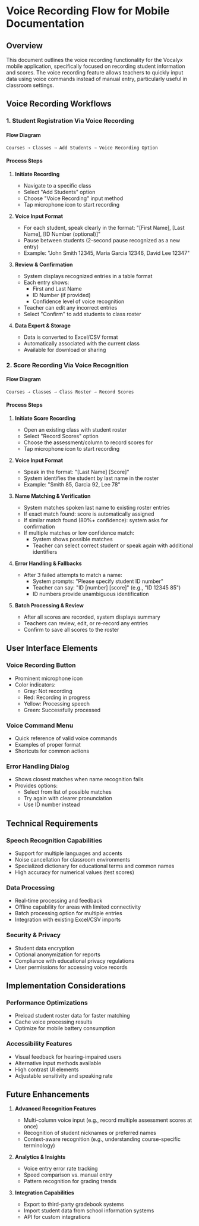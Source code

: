 # Voice Recording Flow for Mobile Documentation

## Overview

This document outlines the voice recording functionality for the Vocalyx mobile application, specifically focused on recording student information and scores. The voice recording feature allows teachers to quickly input data using voice commands instead of manual entry, particularly useful in classroom settings.

## Voice Recording Workflows

### 1. Student Registration Via Voice Recording

#### Flow Diagram
```
Courses → Classes → Add Students → Voice Recording Option
```

#### Process Steps
1. **Initiate Recording**
   - Navigate to a specific class
   - Select "Add Students" option
   - Choose "Voice Recording" input method
   - Tap microphone icon to start recording

2. **Voice Input Format**
   - For each student, speak clearly in the format: "[First Name], [Last Name], [ID Number (optional)]"
   - Pause between students (2-second pause recognized as a new entry)
   - Example: "John Smith 12345, Maria Garcia 12346, David Lee 12347"

3. **Review & Confirmation**
   - System displays recognized entries in a table format
   - Each entry shows:
     - First and Last Name
     - ID Number (if provided)
     - Confidence level of voice recognition
   - Teacher can edit any incorrect entries
   - Select "Confirm" to add students to class roster

4. **Data Export & Storage**
   - Data is converted to Excel/CSV format
   - Automatically associated with the current class
   - Available for download or sharing

### 2. Score Recording Via Voice Recognition

#### Flow Diagram
```
Courses → Classes → Class Roster → Record Scores
```

#### Process Steps
1. **Initiate Score Recording**
   - Open an existing class with student roster
   - Select "Record Scores" option
   - Choose the assessment/column to record scores for
   - Tap microphone icon to start recording

2. **Voice Input Format**
   - Speak in the format: "[Last Name] [Score]"
   - System identifies the student by last name in the roster
   - Example: "Smith 85, Garcia 92, Lee 78"

3. **Name Matching & Verification**
   - System matches spoken last name to existing roster entries
   - If exact match found: score is automatically assigned
   - If similar match found (80%+ confidence): system asks for confirmation
   - If multiple matches or low confidence match:
     - System shows possible matches
     - Teacher can select correct student or speak again with additional identifiers

4. **Error Handling & Fallbacks**
   - After 3 failed attempts to match a name:
     - System prompts: "Please specify student ID number"
     - Teacher can say: "ID [number] [score]" (e.g., "ID 12345 85")
     - ID numbers provide unambiguous identification

5. **Batch Processing & Review**
   - After all scores are recorded, system displays summary
   - Teachers can review, edit, or re-record any entries
   - Confirm to save all scores to the roster

## User Interface Elements

### Voice Recording Button
- Prominent microphone icon
- Color indicators:
  - Gray: Not recording
  - Red: Recording in progress
  - Yellow: Processing speech
  - Green: Successfully processed

### Voice Command Menu
- Quick reference of valid voice commands
- Examples of proper format
- Shortcuts for common actions

### Error Handling Dialog
- Shows closest matches when name recognition fails
- Provides options:
  - Select from list of possible matches
  - Try again with clearer pronunciation
  - Use ID number instead

## Technical Requirements

### Speech Recognition Capabilities
- Support for multiple languages and accents
- Noise cancellation for classroom environments
- Specialized dictionary for educational terms and common names
- High accuracy for numerical values (test scores)

### Data Processing
- Real-time processing and feedback
- Offline capability for areas with limited connectivity
- Batch processing option for multiple entries
- Integration with existing Excel/CSV imports

### Security & Privacy
- Student data encryption
- Optional anonymization for reports
- Compliance with educational privacy regulations
- User permissions for accessing voice records

## Implementation Considerations

### Performance Optimizations
- Preload student roster data for faster matching
- Cache voice processing results
- Optimize for mobile battery consumption

### Accessibility Features
- Visual feedback for hearing-impaired users
- Alternative input methods available
- High contrast UI elements
- Adjustable sensitivity and speaking rate

## Future Enhancements

1. **Advanced Recognition Features**
   - Multi-column voice input (e.g., record multiple assessment scores at once)
   - Recognition of student nicknames or preferred names
   - Context-aware recognition (e.g., understanding course-specific terminology)

2. **Analytics & Insights**
   - Voice entry error rate tracking
   - Speed comparison vs. manual entry
   - Pattern recognition for grading trends

3. **Integration Capabilities**
   - Export to third-party gradebook systems
   - Import student data from school information systems
   - API for custom integrations 